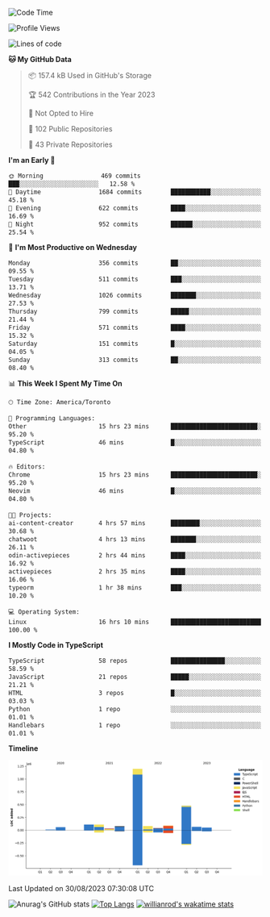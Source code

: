 <!--START_SECTION:waka-->
![Code Time](http://img.shields.io/badge/Code%20Time-505%20hrs%2027%20mins-blue)

![Profile Views](http://img.shields.io/badge/Profile%20Views-0-blue)

![Lines of code](https://img.shields.io/badge/From%20Hello%20World%20I%27ve%20Written-2.4%20million%20lines%20of%20code-blue)

**🐱 My GitHub Data** 

> 📦 157.4 kB Used in GitHub's Storage 
 > 
> 🏆 542 Contributions in the Year 2023
 > 
> 🚫 Not Opted to Hire
 > 
> 📜 102 Public Repositories 
 > 
> 🔑 43 Private Repositories 
 > 
**I'm an Early 🐤** 

```text
🌞 Morning                469 commits         ███░░░░░░░░░░░░░░░░░░░░░░   12.58 % 
🌆 Daytime                1684 commits        ███████████░░░░░░░░░░░░░░   45.18 % 
🌃 Evening                622 commits         ████░░░░░░░░░░░░░░░░░░░░░   16.69 % 
🌙 Night                  952 commits         ██████░░░░░░░░░░░░░░░░░░░   25.54 % 
```
📅 **I'm Most Productive on Wednesday** 

```text
Monday                   356 commits         ██░░░░░░░░░░░░░░░░░░░░░░░   09.55 % 
Tuesday                  511 commits         ███░░░░░░░░░░░░░░░░░░░░░░   13.71 % 
Wednesday                1026 commits        ███████░░░░░░░░░░░░░░░░░░   27.53 % 
Thursday                 799 commits         █████░░░░░░░░░░░░░░░░░░░░   21.44 % 
Friday                   571 commits         ████░░░░░░░░░░░░░░░░░░░░░   15.32 % 
Saturday                 151 commits         █░░░░░░░░░░░░░░░░░░░░░░░░   04.05 % 
Sunday                   313 commits         ██░░░░░░░░░░░░░░░░░░░░░░░   08.40 % 
```


📊 **This Week I Spent My Time On** 

```text
🕑︎ Time Zone: America/Toronto

💬 Programming Languages: 
Other                    15 hrs 23 mins      ████████████████████████░   95.20 % 
TypeScript               46 mins             █░░░░░░░░░░░░░░░░░░░░░░░░   04.80 % 

🔥 Editors: 
Chrome                   15 hrs 23 mins      ████████████████████████░   95.20 % 
Neovim                   46 mins             █░░░░░░░░░░░░░░░░░░░░░░░░   04.80 % 

🐱‍💻 Projects: 
ai-content-creator       4 hrs 57 mins       ████████░░░░░░░░░░░░░░░░░   30.68 % 
chatwoot                 4 hrs 13 mins       ███████░░░░░░░░░░░░░░░░░░   26.11 % 
odin-activepieces        2 hrs 44 mins       ████░░░░░░░░░░░░░░░░░░░░░   16.92 % 
activepieces             2 hrs 35 mins       ████░░░░░░░░░░░░░░░░░░░░░   16.06 % 
typeorm                  1 hr 38 mins        ███░░░░░░░░░░░░░░░░░░░░░░   10.20 % 

💻 Operating System: 
Linux                    16 hrs 10 mins      █████████████████████████   100.00 % 
```

**I Mostly Code in TypeScript** 

```text
TypeScript               58 repos            ███████████████░░░░░░░░░░   58.59 % 
JavaScript               21 repos            █████░░░░░░░░░░░░░░░░░░░░   21.21 % 
HTML                     3 repos             █░░░░░░░░░░░░░░░░░░░░░░░░   03.03 % 
Python                   1 repo              ░░░░░░░░░░░░░░░░░░░░░░░░░   01.01 % 
Handlebars               1 repo              ░░░░░░░░░░░░░░░░░░░░░░░░░   01.01 % 
```



**Timeline**

![Lines of Code chart](https://raw.githubusercontent.com/wise-introvert/wise-introvert/master/assets/bar_graph.png)


 Last Updated on 30/08/2023 07:30:08 UTC
<!--END_SECTION:waka-->

![Anurag's GitHub stats](https://github-readme-stats.vercel.app/api?username=wise-introvert&count_private=true&show_icons=true)
[![Top Langs](https://github-readme-stats.vercel.app/api/top-langs/?username=wise-introvert&langs_count=10)](https://github.com/anuraghazra/github-readme-stats)
[![willianrod's wakatime stats](https://github-readme-stats.vercel.app/api/wakatime?username=wiseintrovert)](https://github.com/anuraghazra/github-readme-stats)
